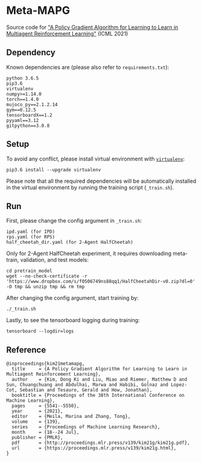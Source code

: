 # Meta-MAPG
Source code for ["A Policy Gradient Algorithm for Learning to Learn in Multiagent Reinforcement Learning"](https://arxiv.org/pdf/2011.00382.pdf) (ICML 2021)

## Dependency
Known dependencies are (please also refer to `requirements.txt`):
```
python 3.6.5
pip3.6
virtualenv
numpy>=1.14.0
torch==1.4.0
mujoco_py==2.1.2.14
gym==0.12.5
tensorboardX==1.2
pyyaml==3.12
gitpython==3.0.8
```

## Setup
To avoid any conflict, please install virtual environment with [`virtualenv`](http://docs.python-guide.org/en/latest/dev/virtualenvs/):
```
pip3.6 install --upgrade virtualenv
```
Please note that all the required dependencies will be automatically installed in the virtual environment by running the training script (`_train.sh`).

## Run
First, please change the config argument in `_train.sh`:
```
ipd.yaml (for IPD)
rps.yaml (for RPS)
half_cheetah_dir.yaml (for 2-Agent HalfCheetah)
```

Only for 2-Agent HalfCheetah experiment, it requires downloading meta-train, validation, and test models:
```
cd pretrain_model
wget --no-check-certificate -r 'https://www.dropbox.com/s/f0506749ns88qq1/HalfCheetahDir-v0.zip?dl=0' -O tmp && unzip tmp && rm tmp
```

After changing the config argument, start training by:
```
./_train.sh
```

Lastly, to see the tensorboard logging during training:
```
tensorboard --logdir=logs
```


## Reference
```
@inproceedings{kim21metamapg,
  title     = {A Policy Gradient Algorithm for Learning to Learn in Multiagent Reinforcement Learning},
  author    = {Kim, Dong Ki and Liu, Miao and Riemer, Matthew D and Sun, Chuangchuang and Abdulhai, Marwa and Habibi, Golnaz and Lopez-Cot, Sebastian and Tesauro, Gerald and How, Jonathan},
  booktitle = {Proceedings of the 38th International Conference on Machine Learning},
  pages     = {5541--5550},
  year      = {2021},
  editor    = {Meila, Marina and Zhang, Tong},
  volume    = {139},
  series    = {Proceedings of Machine Learning Research},
  month     = {18--24 Jul},
  publisher = {PMLR},
  pdf       = {http://proceedings.mlr.press/v139/kim21g/kim21g.pdf},
  url       = {https://proceedings.mlr.press/v139/kim21g.html},
}
```
